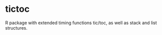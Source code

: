 tictoc
======

R package with extended timing functions tic/toc, as well as stack and list structures.
